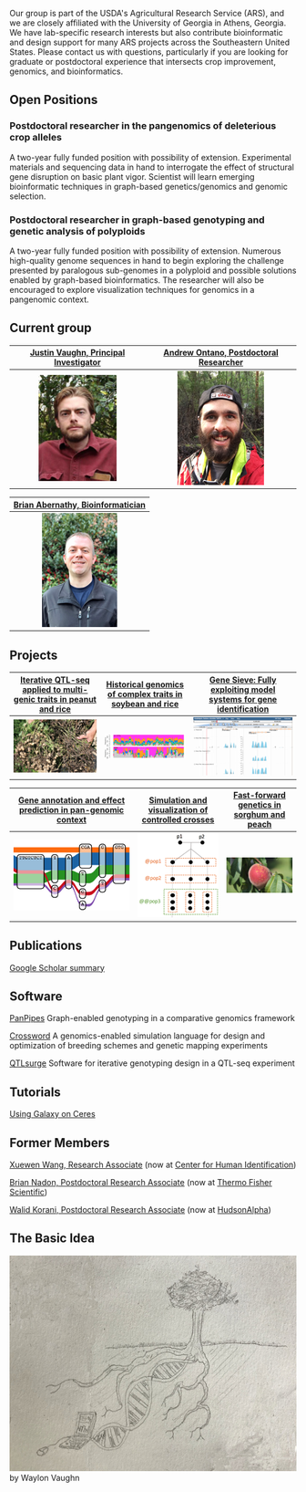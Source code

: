 Our group is part of the USDA's Agricultural Research Service (ARS), and we are closely affiliated with the University of Georgia in Athens, Georgia.  We have lab-specific research interests but also contribute bioinformatic and design support for many ARS projects across the Southeastern United States.  Please contact us with questions, particularly if you are looking for graduate or postdoctoral experience that intersects crop improvement, genomics, and bioinformatics.  

## Open Positions

### Postdoctoral researcher in the pangenomics of deleterious crop alleles
A two-year fully funded position with possibility of extension.  Experimental materials and sequencing data in hand to interrogate the effect of structural gene disruption on basic plant vigor.  Scientist will learn emerging bioinformatic techniques in graph-based genetics/genomics and genomic selection.

### Postdoctoral researcher in graph-based genotyping and genetic analysis of polyploids 
A two-year fully funded position with possibility of extension.  Numerous high-quality genome sequences in hand to begin exploring the challenge presented by paralogous sub-genomes in a polyploid and possible solutions enabled by graph-based bioinformatics.  The researcher will also be encouraged to explore visualization techniques for genomics in a pangenomic context.


## Current group

| [Justin Vaughn, Principal Investigator](./pages/jnvBio.md) | [Andrew Ontano, Postdoctoral Researcher](https://scholar.google.com/citations?user=sB6Y-j8AAAAJ&hl=en&oi=sra) |
| :---: | :---: |
| ![alt text](./pics/jnvPic1.png "Justin Vaughn") | ![alt text](./pics/andrew_ontano.png "Andrew Ontano") |

|  [Brian Abernathy, Bioinformatician](https://scholar.google.com/citations?user=D6omdmYAAAAJ) |
| :---: |
| ![alt text](./pics/abernathy_2.png "Brian Abernathy") |

## Projects

| [Iterative QTL-seq applied to multi-genic traits in peanut and rice](./pages/iQTL.md) | [Historical genomics of complex traits in soybean and rice](./pages/histGenomics.md) | [Gene Sieve: Fully exploiting model systems for gene identification](./pages/leapFrog.md) |
| :---: | :---: | :---: |
| ![alt text](./pics/iQTLPic1.png "White mold") | ![alt text](./pics/histGenPic1.png "Haplotypes through the ages") | ![alt text](./pics/leapFrogPic1.png "Arabidopsis orthologs") |

| [Gene annotation and effect prediction in pan-genomic context](./pages/panGenome.md) | [Simulation and visualization of controlled crosses](./pages/simAndVis.md)  | [Fast-forward genetics in sorghum and peach](./pages/ffGenetics.md) |
| :---: | :---: | :---: |
| ![alt text](./pics/panGenome.png "Pangenome tube") | ![alt text](./pics/simVis1.png "Biparental cross") | ![alt text](./pics/ffGenePic1.png "Peach Sports") |

## Publications
[Google Scholar summary](https://scholar.google.com/citations?hl=en&user=Udhv0SkAAAAJ&view_op=list_works&sortby=pubdate)

## Software

[PanPipes](https://github.com/USDA-ARS-GBRU/PanPipes)
Graph-enabled genotyping in a comparative genomics framework

[Crossword](https://github.com/USDA-ARS-GBRU/crossword)
A genomics-enabled simulation language for design and optimization of breeding schemes and genetic mapping experiments

[QTLsurge](https://github.com/USDA-ARS-GBRU/QTLsurge)
Software for iterative genotyping design in a QTL-seq experiment

## Tutorials

[Using Galaxy on Ceres](./pics/galaxyOnCeres.pdf "Galaxy")

## Former Members

[Xuewen Wang, Research Associate](https://scholar.google.com/citations?user=jXfdcm0AAAAJ&hl=en) (now at [Center for Human Identification](https://www.unthsc.edu/center-for-human-identification/))

[Brian Nadon, Postdoctoral Research Associate](https://www.linkedin.com/in/brian-nadon-3b205470) (now at [Thermo Fisher Scientific](https://www.linkedin.com/company/thermo-fisher-scientific?trk=public_profile_topcard-current-company))

[Walid Korani, Postdoctoral Research Associate](https://github.com/w-korani) (now at [HudsonAlpha](https://www.hudsonalpha.org/))

## The Basic Idea
<img src="pics/wFile.jpeg">
by Waylon Vaughn
